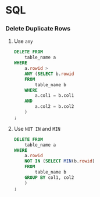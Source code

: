 # SQL

### Delete Duplicate Rows
1.  Use `any`

    ```sql
    DELETE FROM 
        table_name a
    WHERE 
        a.rowid > 
        ANY (SELECT b.rowid
        FROM 
            table_name b
        WHERE 
            a.col1 = b.col1
        AND 
            a.col2 = b.col2
        )
    ;
    ```

2.  Use `NOT IN` and `MIN`

    ```sql
    DELETE FROM
        table_name a
    WHERE
        a.rowid
        NOT IN (SELECT MIN(b.rowid)
        FROM
            table_name b
        GROUP BY col1, col2
        )
    ;
    ```